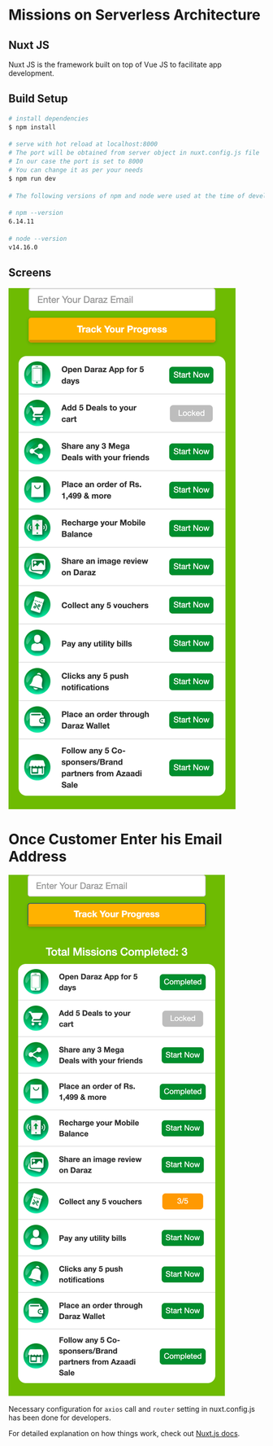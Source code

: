 # Missions on Serverless Architecture

## Nuxt JS
Nuxt JS is the framework built on top of Vue JS to facilitate app development.

## Build Setup

```bash
# install dependencies
$ npm install

# serve with hot reload at localhost:8000
# The port will be obtained from server object in nuxt.config.js file
# In our case the port is set to 8000
# You can change it as per your needs
$ npm run dev

# The following versions of npm and node were used at the time of development

# npm --version
6.14.11

# node --version
v14.16.0
```

## Screens
![Alt text](https://github.com/rehan-mehdi/daraz-mini-apps/blob/main/missions.daraz.com_pk_screen_1.png?raw=true "First Screen")

# Once Customer Enter his Email Address
![Alt text](https://github.com/rehan-mehdi/daraz-mini-apps/blob/main/missions.daraz.com_pk_screen_2.png?raw=true "Second Screen After Entering Email")


Necessary configuration for `axios` call and `router` setting in nuxt.config.js has been done for developers.

For detailed explanation on how things work, check out [Nuxt.js docs](https://nuxtjs.org).
